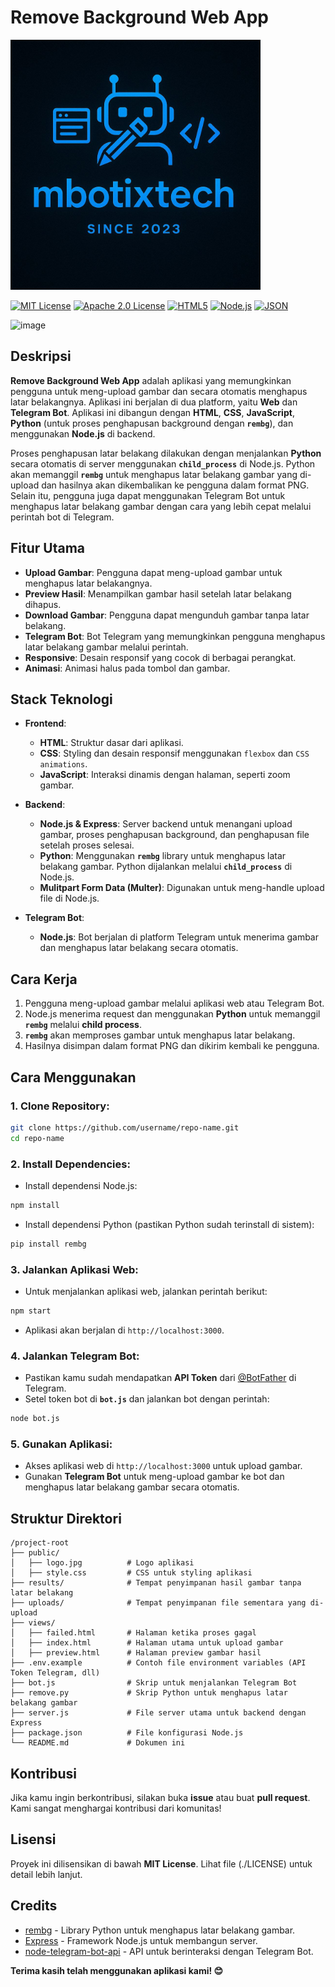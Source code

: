 
# Remove Background Web App

<img src="public/logo.jpg" alt="Logo" width="400">


[![MIT License](https://img.shields.io/badge/License-MIT-blue)](https://opensource.org/licenses/MIT)
[![Apache 2.0 License](https://img.shields.io/badge/License-Apache%202.0-orange)](https://opensource.org/licenses/Apache-2.0)
[![HTML5](https://img.shields.io/badge/HTML5-red)](https://www.w3.org/html/)
[![Node.js](https://img.shields.io/badge/Node.js-green)](https://nodejs.org/)
[![JSON](https://img.shields.io/badge/JSON-black)](https://www.json.org/)

<img src="https://github.com/user-attachments/assets/d7810258-b64f-4a70-bbe5-7bf25f67540b" alt="image" width="400">

## Deskripsi

**Remove Background Web App** adalah aplikasi yang memungkinkan pengguna untuk meng-upload gambar dan secara otomatis menghapus latar belakangnya. Aplikasi ini berjalan di dua platform, yaitu **Web** dan **Telegram Bot**. Aplikasi ini dibangun dengan **HTML**, **CSS**, **JavaScript**, **Python** (untuk proses penghapusan background dengan **`rembg`**), dan menggunakan **Node.js** di backend.

Proses penghapusan latar belakang dilakukan dengan menjalankan **Python** secara otomatis di server menggunakan **`child_process`** di Node.js. Python akan memanggil **`rembg`** untuk menghapus latar belakang gambar yang di-upload dan hasilnya akan dikembalikan ke pengguna dalam format PNG. Selain itu, pengguna juga dapat menggunakan Telegram Bot untuk menghapus latar belakang gambar dengan cara yang lebih cepat melalui perintah bot di Telegram.

## Fitur Utama
- **Upload Gambar**: Pengguna dapat meng-upload gambar untuk menghapus latar belakangnya.
- **Preview Hasil**: Menampilkan gambar hasil setelah latar belakang dihapus.
- **Download Gambar**: Pengguna dapat mengunduh gambar tanpa latar belakang.
- **Telegram Bot**: Bot Telegram yang memungkinkan pengguna menghapus latar belakang gambar melalui perintah.
- **Responsive**: Desain responsif yang cocok di berbagai perangkat.
- **Animasi**: Animasi halus pada tombol dan gambar.

## Stack Teknologi
- **Frontend**:
  - **HTML**: Struktur dasar dari aplikasi.
  - **CSS**: Styling dan desain responsif menggunakan `flexbox` dan `CSS animations`.
  - **JavaScript**: Interaksi dinamis dengan halaman, seperti zoom gambar.
  
- **Backend**:
  - **Node.js & Express**: Server backend untuk menangani upload gambar, proses penghapusan background, dan penghapusan file setelah proses selesai.
  - **Python**: Menggunakan **`rembg`** library untuk menghapus latar belakang gambar. Python dijalankan melalui **`child_process`** di Node.js.
  - **Mulitpart Form Data (Multer)**: Digunakan untuk meng-handle upload file di Node.js.
  
- **Telegram Bot**:
  - **Node.js**: Bot berjalan di platform Telegram untuk menerima gambar dan menghapus latar belakang secara otomatis.

## Cara Kerja
1. Pengguna meng-upload gambar melalui aplikasi web atau Telegram Bot.
2. Node.js menerima request dan menggunakan **Python** untuk memanggil **`rembg`** melalui **child process**.
3. **`rembg`** akan memproses gambar untuk menghapus latar belakang.
4. Hasilnya disimpan dalam format PNG dan dikirim kembali ke pengguna.

## Cara Menggunakan

### 1. **Clone Repository**:
```bash
git clone https://github.com/username/repo-name.git
cd repo-name
```

### 2. **Install Dependencies**:
- Install dependensi Node.js:
```bash
npm install
```

- Install dependensi Python (pastikan Python sudah terinstall di sistem):
```bash
pip install rembg
```

### 3. **Jalankan Aplikasi Web**:
- Untuk menjalankan aplikasi web, jalankan perintah berikut:
```bash
npm start
```
- Aplikasi akan berjalan di `http://localhost:3000`.

### 4. **Jalankan Telegram Bot**:
- Pastikan kamu sudah mendapatkan **API Token** dari [@BotFather](https://core.telegram.org/bots#botfather) di Telegram.
- Setel token bot di **`bot.js`** dan jalankan bot dengan perintah:
```bash
node bot.js
```

### 5. **Gunakan Aplikasi**:
- Akses aplikasi web di `http://localhost:3000` untuk upload gambar.
- Gunakan **Telegram Bot** untuk meng-upload gambar ke bot dan menghapus latar belakang gambar secara otomatis.

## Struktur Direktori

```
/project-root
├── public/
│   ├── logo.jpg          # Logo aplikasi
│   ├── style.css         # CSS untuk styling aplikasi
├── results/              # Tempat penyimpanan hasil gambar tanpa latar belakang
├── uploads/              # Tempat penyimpanan file sementara yang di-upload
├── views/
│   ├── failed.html       # Halaman ketika proses gagal
│   ├── index.html        # Halaman utama untuk upload gambar
│   ├── preview.html      # Halaman preview gambar hasil
├── .env.example          # Contoh file environment variables (API Token Telegram, dll)
├── bot.js                # Skrip untuk menjalankan Telegram Bot
├── remove.py             # Skrip Python untuk menghapus latar belakang gambar
├── server.js             # File server utama untuk backend dengan Express
├── package.json          # File konfigurasi Node.js
└── README.md             # Dokumen ini
```

## Kontribusi
Jika kamu ingin berkontribusi, silakan buka **issue** atau buat **pull request**. Kami sangat menghargai kontribusi dari komunitas!

## Lisensi
Proyek ini dilisensikan di bawah **MIT License**. Lihat file (./LICENSE) untuk detail lebih lanjut.

## Credits
- [rembg](https://github.com/danielgatis/rembg) - Library Python untuk menghapus latar belakang gambar.
- [Express](https://expressjs.com/) - Framework Node.js untuk membangun server.
- [node-telegram-bot-api](https://github.com/yagop/node-telegram-bot-api) - API untuk berinteraksi dengan Telegram Bot.

**Terima kasih telah menggunakan aplikasi kami! 😊**
